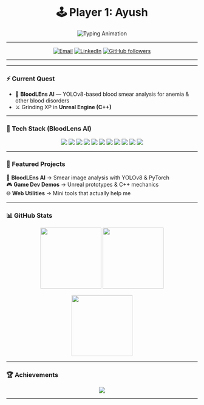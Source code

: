 <!-- Banner / Header -->
<h1 align="center">🕹️ Player 1: Ayush</h1>
<p align="center">
  <img src="https://readme-typing-svg.herokuapp.com?font=Press+Start+2P&size=20&duration=3000&pause=1000&color=F72585&center=true&vCenter=true&width=600&lines=INSERT+COIN+TO+START...;Loading+Retro+Profile...;Mode:+CS%26E+Undergrad;Special:+AI+%2B+Game+Dev" alt="Typing Animation" />
</p>

---

<!-- Badges -->
<p align="center">
  <a href="mailto:dasayush.0601@gmail.com"><img alt="Email" src="https://img.shields.io/badge/Email-Contact-F72585?style=for-the-badge&logo=gmail&logoColor=white"></a>
  <a href="https://www.linkedin.com/in/ayush-das060105/"><img alt="LinkedIn" src="https://img.shields.io/badge/LinkedIn-Connect-4361EE?style=for-the-badge&logo=linkedin&logoColor=white"></a>
  <a href="https://github.com/AYUSHDAS0601?tab=followers"><img alt="GitHub followers" src="https://img.shields.io/github/followers/YOUR_USERNAME?style=social"></a>
</p>

---


---

### ⚡ Current Quest
- 🔬 **BloodLEns AI** — YOLOv8-based blood smear analysis for anemia & other blood disorders  
- ⚔️ Grinding XP in **Unreal Engine (C++)**

---

### 🎨 Tech Stack (BloodLens AI)
<p align="center">
  <img src="https://img.shields.io/badge/YOLOv8-ff007f?style=for-the-badge&logo=python&logoColor=white" />
  <img src="https://img.shields.io/badge/OpenCV-ff4d6d?style=for-the-badge&logo=opencv&logoColor=white" />
  <img src="https://img.shields.io/badge/PyTorch-7209b7?style=for-the-badge&logo=pytorch&logoColor=white" />
  <img src="https://img.shields.io/badge/scikit--learn-4361ee?style=for-the-badge&logo=scikitlearn&logoColor=white" />
  <img src="https://img.shields.io/badge/FastAPI-4cc9f0?style=for-the-badge&logo=fastapi&logoColor=black" />
  <img src="https://img.shields.io/badge/Uvicorn-3f37c9?style=for-the-badge&logo=python&logoColor=white" />
  <img src="https://img.shields.io/badge/React-4895ef?style=for-the-badge&logo=react&logoColor=white" />
  <img src="https://img.shields.io/badge/Streamlit-560bad?style=for-the-badge&logo=streamlit&logoColor=white" />
  <img src="https://img.shields.io/badge/Docker-7209b7?style=for-the-badge&logo=docker&logoColor=white" />
  <img src="https://img.shields.io/badge/GitHub%20Actions-3a0ca3?style=for-the-badge&logo=githubactions&logoColor=white" />
  <img src="https://img.shields.io/badge/AWS%2FAzure%2FGCP-480ca8?style=for-the-badge&logo=cloudflare&logoColor=white" />
</p>

---

### 🚀 Featured Projects
🎯 **BloodLEns AI** → Smear image analysis with YOLOv8 & PyTorch  
🎮 **Game Dev Demos** → Unreal prototypes & C++ mechanics  
🌐 **Web Utilities** → Mini tools that actually help me  

---

### 📊 GitHub Stats
<p align="center">
  <img src="https://github-readme-stats.vercel.app/api?username=AYUSHDAS0601&show_icons=true&theme=tokyonight&hide_border=true" height="160"/>
  <img src="https://github-readme-streak-stats.herokuapp.com?user=AYUSHDAS0601&theme=tokyonight&hide_border=true" height="160"/>
</p>
<p align="center">
  <img src="https://github-readme-stats.vercel.app/api/top-langs/?username=AYUSHDAS0601&layout=compact&theme=tokyonight&hide_border=true" height="160"/>
</p>

---

### 🏆 Achievements
<p align="center">
  <img src="https://github-profile-trophy.vercel.app/?username=AYUSHDAS0601&theme=radical&no-frame=true&row=1&column=6"/>
</p>

---


